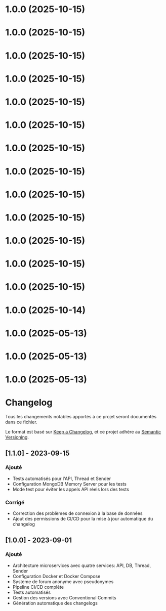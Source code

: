 # 1.0.0 (2025-10-15)



# 1.0.0 (2025-10-15)



# 1.0.0 (2025-10-15)



# 1.0.0 (2025-10-15)



# 1.0.0 (2025-10-15)



# 1.0.0 (2025-10-15)



# 1.0.0 (2025-10-15)



# 1.0.0 (2025-10-15)



# 1.0.0 (2025-10-15)



# 1.0.0 (2025-10-15)



# 1.0.0 (2025-10-15)



# 1.0.0 (2025-10-15)



# 1.0.0 (2025-10-15)



# 1.0.0 (2025-10-14)



# 1.0.0 (2025-05-13)



# 1.0.0 (2025-05-13)



# 1.0.0 (2025-05-13)



# Changelog

Tous les changements notables apportés à ce projet seront documentés dans ce fichier.

Le format est basé sur [Keep a Changelog](https://keepachangelog.com/fr/1.0.0/),
et ce projet adhère au [Semantic Versioning](https://semver.org/spec/v2.0.0.html).

## [1.1.0] - 2023-09-15

### Ajouté
- Tests automatisés pour l'API, Thread et Sender
- Configuration MongoDB Memory Server pour les tests
- Mode test pour éviter les appels API réels lors des tests

### Corrigé
- Correction des problèmes de connexion à la base de données
- Ajout des permissions de CI/CD pour la mise à jour automatique du changelog

## [1.0.0] - 2023-09-01

### Ajouté
- Architecture microservices avec quatre services: API, DB, Thread, Sender
- Configuration Docker et Docker Compose
- Système de forum anonyme avec pseudonymes
- Pipeline CI/CD complète
- Tests automatisés
- Gestion des versions avec Conventional Commits
- Génération automatique des changelogs 